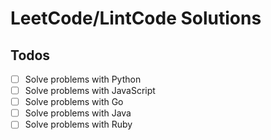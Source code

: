 LeetCode/LintCode Solutions
======

## Todos

- [ ] Solve problems with Python
- [ ] Solve problems with JavaScript
- [ ] Solve problems with Go
- [ ] Solve problems with Java
- [ ] Solve problems with Ruby
